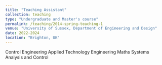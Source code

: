 ```yaml
---
title: "Teaching Assistant"
collection: teaching
type: "Undergraduate and Master's course"
permalink: /teaching/2014-spring-teaching-1
venue: "University of Sussex, Department of Engineering and Design"
date: 2022-2024
location: "Brighton, UK"
---
```


Control Engineering
Applied Technology
Engineering Maths
Systems Analysis and Control
